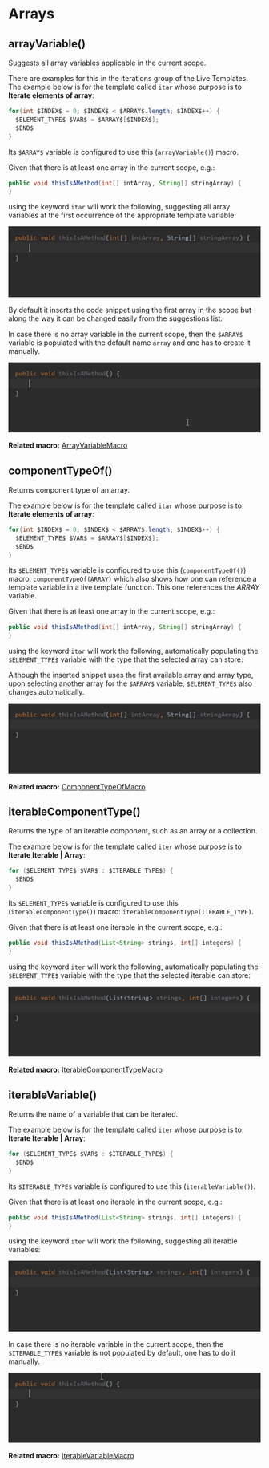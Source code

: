 <!--
Copyright 2021 Tamás Balog

Licensed under the Apache License, Version 2.0 (the "License");
you may not use this file except in compliance with the License.
You may obtain a copy of the License at

    http://www.apache.org/licenses/LICENSE-2.0

Unless required by applicable law or agreed to in writing, software
distributed under the License is distributed on an "AS IS" BASIS,
WITHOUT WARRANTIES OR CONDITIONS OF ANY KIND, either express or implied.
See the License for the specific language governing permissions and
limitations under the License.
-->

# Arrays

## arrayVariable()

Suggests all array variables applicable in the current scope.

There are examples for this in the iterations group of the Live Templates. The example below is for the template called `itar` whose purpose is to **Iterate elements of array**:

```java
for(int $INDEX$ = 0; $INDEX$ < $ARRAY$.length; $INDEX$++) {
  $ELEMENT_TYPE$ $VAR$ = $ARRAY$[$INDEX$];
  $END$
}
```

Its `$ARRAY$` variable is configured to use this (`arrayVariable()`) macro.

Given that there is at least one array in the current scope, e.g.:

```java
public void thisIsAMethod(int[] intArray, String[] stringArray) {
}
```

using the keyword `itar` will work the following, suggesting all array variables at the first occurrence of the appropriate template variable:

![arrayVariable_itar](images/arrayVariable.gif)

By default it inserts the code snippet using the first array in the scope but along the way it can be changed easily from the suggestions list.

In case there is no array variable in the current scope, then the `$ARRAY$` variable is populated with the default name `array` and one has to create it manually.

![arrayVariable_itar](images/arrayVariable_no_array_in_scope.gif)

**Related macro:** [ArrayVariableMacro](https://github.com/JetBrains/intellij-community/blob/master/java/java-impl/src/com/intellij/codeInsight/template/macro/ArrayVariableMacro.java)

## componentTypeOf(<array>)

Returns component type of an array.

The example below is for the template called `itar` whose purpose is to **Iterate elements of array**:

```java
for(int $INDEX$ = 0; $INDEX$ < $ARRAY$.length; $INDEX$++) {
  $ELEMENT_TYPE$ $VAR$ = $ARRAY$[$INDEX$];
  $END$
}
```

Its `$ELEMENT_TYPE$` variable is configured to use this (`componentTypeOf()`) macro: `componentTypeOf(ARRAY)` which also shows how one can reference a template variable in a live template function.
This one references the $ARRAY$ variable.

Given that there is at least one array in the current scope, e.g.:

```java
public void thisIsAMethod(int[] intArray, String[] stringArray) {
}
```

using the keyword `itar` will work the following, automatically populating the `$ELEMENT_TYPE$` variable with the type that the selected array can store:

Although the inserted snippet uses the first available array and array type, upon selecting another array for the `$ARRAY$` variable, `$ELEMENT_TYPE$` also changes automatically. 

![component_type_of_itar](images/componentTypeOf.gif)

**Related macro:** [ComponentTypeOfMacro](https://github.com/JetBrains/intellij-community/blob/master/java/java-impl/src/com/intellij/codeInsight/template/macro/ComponentTypeOfMacro.java)

## iterableComponentType(<ArrayOrIterable>)

Returns the type of an iterable component, such as an array or a collection.

The example below is for the template called `iter` whose purpose is to **Iterate Iterable | Array**:

```java
for ($ELEMENT_TYPE$ $VAR$ : $ITERABLE_TYPE$) {
  $END$
}
```

Its `$ELEMENT_TYPE$` variable is configured to use this (`iterableComponentType()`) macro: `iterableComponentType(ITERABLE_TYPE)`.

Given that there is at least one iterable in the current scope, e.g.:

```java
public void thisIsAMethod(List<String> strings, int[] integers) {
}
```

using the keyword `iter` will work the following, automatically populating the `$ELEMENT_TYPE$` variable with the type that the selected iterable can store:

![iterable_component_type_iter](images/iterableComponentType.gif)

**Related macro:** [IterableComponentTypeMacro](https://github.com/JetBrains/intellij-community/blob/master/java/java-impl/src/com/intellij/codeInsight/template/macro/IterableComponentTypeMacro.java)

## iterableVariable()
	
Returns the name of a variable that can be iterated.

The example below is for the template called `iter` whose purpose is to **Iterate Iterable | Array**:

```java
for ($ELEMENT_TYPE$ $VAR$ : $ITERABLE_TYPE$) {
  $END$
}
```

Its `$ITERABLE_TYPE$` variable is configured to use this (`iterableVariable()`).

Given that there is at least one iterable in the current scope, e.g.:

```java
public void thisIsAMethod(List<String> strings, int[] integers) {
}
```

using the keyword `iter` will work the following, suggesting all iterable variables:

![iterable_variable_iter](images/iterableVariable.gif)

In case there is no iterable variable in the current scope, then the `$ITERABLE_TYPE$` variable is not populated by default, one has to do it manually.

![iterable_variable_no_iterable_iter](images/iterableVariable_no_iterable_in_scope.gif)

**Related macro:** [IterableVariableMacro](https://github.com/JetBrains/intellij-community/blob/master/java/java-impl/src/com/intellij/codeInsight/template/macro/IterableVariableMacro.java)
